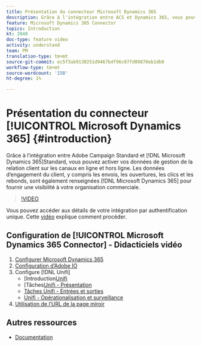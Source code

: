 ```yaml
---
title: Présentation du connecteur Microsoft Dynamics 365
description: Grâce à l'intégration entre ACS et Dynamics 365, vous pouvez activer vos données de gestion de la relation client sur les canaux en ligne et hors ligne. Les données d'engagement client, y compris les envois, les ouvertures, les clics et les rebonds, sont également intégrées à Dynamics 365 afin de fournir une visibilité à votre organisation commerciale.
feature: Microsoft Dynamics 365 Connector
topics: Introduction
kt: 2948
doc-type: feature video
activity: understand
team: PM
translation-type: tm+mt
source-git-commit: ec5f3ab9130251d9467bdf96c07fd09870eb1db0
workflow-type: tm+mt
source-wordcount: '158'
ht-degree: 1%

---
```



# Présentation du connecteur [!UICONTROL Microsoft Dynamics 365] {#introduction}

Grâce à l’intégration entre Adobe Campaign Standard et [!DNL Microsoft Dynamics 365]Standard, vous pouvez activer vos données de gestion de la relation client sur les canaux en ligne et hors ligne. Les données d’engagement du client, y compris les envois, les ouvertures, les clics et les rebonds, sont également renseignées [!DNL Microsoft Dynamics 365] pour fournir une visibilité à votre organisation commerciale.

>[!VIDEO](https://video.tv.adobe.com/v/27975?quality=12)

Vous pouvez accéder aux détails de votre intégration par authentification unique. Cette [vidéo](/help/integrating/microsoft-dynamics-365-connector/single-sign-on.md) explique comment procéder.

## Configuration de [!UICONTROL Microsoft Dynamics 365 Connector] - Didacticiels vidéo

1. [Configurer Microsoft Dynamics 365](/help/integrating/microsoft-dynamics-365-connector/configure-microsoft-dynamics-365.md)
2. [Configuration d’Adobe IO](/help/integrating/microsoft-dynamics-365-connector/configure-adobe-io.md)
3. Configure [!DNL Unifi]
   * [Introduction[Unifi](/help/integrating/microsoft-dynamics-365-connector/configure-unifi-introduction.md)
   * [Tâches[Unifi - Présentation](/help/integrating/microsoft-dynamics-365-connector/configure-unifi-jobs-overview.md)
   * [Tâches Unifi - Entrées et sorties](/help/integrating/microsoft-dynamics-365-connector/configure-unifi-jobs-ingress-egress.md)
   * [Unifi - Opérationalisation et surveillance](/help/integrating/microsoft-dynamics-365-connector/configure-unifi-operalization-and-monitoring.md)
4. [Utilisation de l’URL de la page miroir](/help/integrating/microsoft-dynamics-365-connector/mirror-page-url.md)

## Autres ressources

* [Documentation](https://docs.adobe.com/content/help/en/campaign-standard/using/integrating-with-adobe-cloud/campaign-and-microsoft-dynamics-365/working-with-campaign-standard-and-ms-dynamics/working-with-campaign-standard-and-microsoft-dynamics-365.html)
